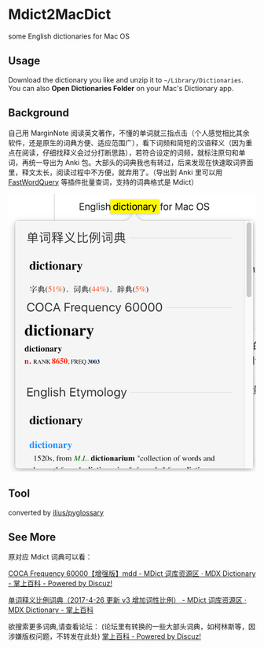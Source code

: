# Mdict2MacDict
 some English dictionaries for Mac OS

## Usage

Download the dictionary you like and unzip it to `~/Library/Dictionaries`. You can also **Open Dictionaries Folder** on your Mac's Dictionary app.

## Background

自己用 MarginNote 阅读英文著作，不懂的单词就三指点击（个人感觉相比其余软件，还是原生的词典方便、适应范围广），看下词频和简短的汉语释义（因为重点在阅读，仔细找释义会过分打断思路），若符合设定的词频，就标注原句和单词，再统一导出为 Anki 包。大部头的词典我也有转过，后来发现在快速取词界面里，释文太长，阅读过程中不方便，就弃用了。（导出到 Anki 里可以用 [FastWordQuery](https://github.com/sth2018/FastWordQuery) 等插件批量查词，支持的词典格式是 Mdict）

![sample](sample.png)

## Tool

converted by [ilius/pyglossary](https://github.com/ilius/pyglossary/) 

## See More

原对应 Mdict 词典可以看：

[COCA Frequency 60000【增强版】mdd - MDict 词库资源区 · MDX Dictionary - 掌上百科 - Powered by Discuz!](https://www.pdawiki.com/forum/thread-21073-1-1.html?x=286670)

[单词释义比例词典（2017-4-26 更新 v3 增加词性比例） - MDict 词库资源区 · MDX Dictionary - 掌上百科](https://www.pdawiki.com/forum/thread-20533-1-1.html?x=286670)

欲搜索更多词典,请查看论坛：
(论坛里有转换的一些大部头词典，如柯林斯等，因涉嫌版权问题，不转发在此处)
[掌上百科 - Powered by Discuz!](https://www.pdawiki.com/forum/?fromuid=286670)
